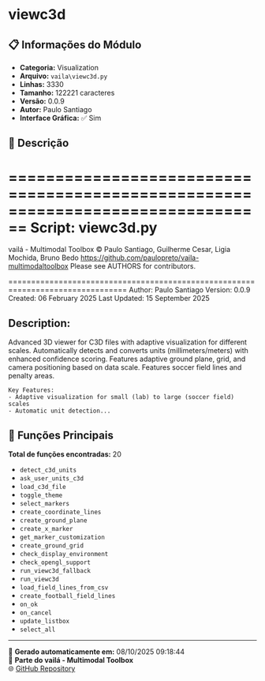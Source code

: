 # viewc3d

## 📋 Informações do Módulo

- **Categoria:** Visualization
- **Arquivo:** `vaila\viewc3d.py`
- **Linhas:** 3330
- **Tamanho:** 122221 caracteres
- **Versão:** 0.0.9
- **Autor:** Paulo Santiago
- **Interface Gráfica:** ✅ Sim

## 📖 Descrição


================================================================================
Script: viewc3d.py
================================================================================

vailá - Multimodal Toolbox
© Paulo Santiago, Guilherme Cesar, Ligia Mochida, Bruno Bedo
https://github.com/paulopreto/vaila-multimodaltoolbox
Please see AUTHORS for contributors.

================================================================================
Author: Paulo Santiago
Version: 0.0.9
Created: 06 February 2025
Last Updated: 15 September 2025

Description:
------------
Advanced 3D viewer for C3D files with adaptive visualization for different scales.
Automatically detects and converts units (millimeters/meters) with enhanced confidence scoring.
Features adaptive ground plane, grid, and camera positioning based on data scale.
Features soccer field lines and penalty areas.

    Key Features:
    - Adaptive visualization for small (lab) to large (soccer field) scales
    - Automatic unit detection...

## 🔧 Funções Principais

**Total de funções encontradas:** 20

- `detect_c3d_units`
- `ask_user_units_c3d`
- `load_c3d_file`
- `toggle_theme`
- `select_markers`
- `create_coordinate_lines`
- `create_ground_plane`
- `create_x_marker`
- `get_marker_customization`
- `create_ground_grid`
- `check_display_environment`
- `check_opengl_support`
- `run_viewc3d_fallback`
- `run_viewc3d`
- `load_field_lines_from_csv`
- `create_football_field_lines`
- `on_ok`
- `on_cancel`
- `update_listbox`
- `select_all`




---

📅 **Gerado automaticamente em:** 08/10/2025 09:18:44  
🔗 **Parte do vailá - Multimodal Toolbox**  
🌐 [GitHub Repository](https://github.com/vaila-multimodaltoolbox/vaila)
